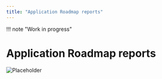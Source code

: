 ```yaml
---
title: "Application Roadmap reports"
---
```


!!! note "Work in progress"

# Application Roadmap reports

![Placeholder](https://dummyimage.com/800x450/eee/aaa) 

<!--
![](https://www.leanix.net/hubfs/roadmap-8-Col-XL.svg)
-->
